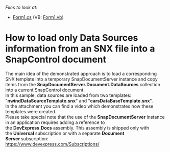 <!-- default file list -->
*Files to look at*:

* [Form1.cs](./CS/WindowsFormsApplication1/Form1.cs) (VB: [Form1.vb](./VB/WindowsFormsApplication1/Form1.vb))
<!-- default file list end -->
# How to load only Data Sources information from an SNX file into a SnapControl document


<p>The main idea of the demonstrated approach is to load a corresponding SNX template into a temporary SnapDocumentServer instance and copy items from the <strong>SnapDocumentServer.Document.DataSources</strong> collection into a current SnapControl document.<br />In this sample, data sources are loaded from two templates: "<strong>nwindDataSourceTemplate.snx</strong>" and "<strong>carsDataBaseTemplate.snx</strong>".<br />In the attachment you can find a video which demonstrates how these templates were created.<br />Please take special note that the use of the <strong>SnapDocumentServer</strong> instance in an application requires adding a reference to the <strong>DevExpress.Docs</strong> assembly. This assembly is shipped only with the <strong>Universal</strong> subscription or with a separate <strong>Document Server </strong>subscription:<br /><a href="https://www.devexpress.com/Subscriptions/">https://www.devexpress.com/Subscriptions/</a></p>

<br/>


